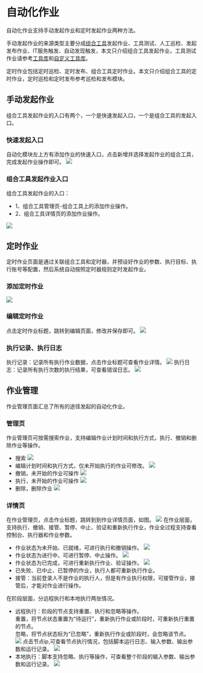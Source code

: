 # 自动化作业
自动化作业支持手动发起作业和定时发起作业两种方法。

手动发起作业的来源类型主要分成[组合工具](../组合工具/组合工具.md)发起作业、工具测试、人工巡检、发起发布作业、IT服务触发、自动发现触发，本文只介绍组合工具发起作业，工具测试作业请参考[工具库](../工具库/工具库.md)和[自定义工具库](../自定义工具库/自定义工具库.md)。

定时作业包括定时巡检、定时发布、组合工具定时作业。本文只介绍组合工具的定时作业，定时巡检和定时发布参考巡检和发布模块。

## 手动发起作业
组合工具发起作业的入口有两个，一个是快速发起入口，一个是组合工具的发起入口。

### 快速发起入口
自动化模块左上方有添加作业的快速入口，点击新增并选择发起作业的组合工具，完成发起作业操作即可。
![](images/快速发起作业.gif)

### 组合工具发起作业入口
组合工具发起作业的入口：
* 1、组合工具管理页-组合工具上的添加作业操作。
* 2、组合工具详情页的添加作业操作。

![](images/组合工具发起作业.gif)

## 定时作业
定时作业页面是通过关联组合工具和定时器，并预设好作业的参数、执行目标、执行账号等配置，然后系统自动按照定时器规则定时发起作业。

### 添加定时作业
![](images/定时作业-添加.gif)

### 编辑定时作业
点击定时作业标题，跳转到编辑页面，修改并保存即可。
![](images/编辑定时作业.png)

### 执行记录、执行日志
执行记录：记录所有执行作业数据，点击作业标题可查看作业详情。
![](images/定时作业-执行记录.gif)
执行日志：记录所有执行次数的执行结果，可查看错误日志。
![](images/定时作业-执行日志.gif)

## 作业管理
作业管理页面汇总了所有的途径发起的自动化作业。

### 管理页
作业管理页可按需搜索作业，支持编辑作业计划时间和执行方式，执行、撤销和删除作业等操作。

* 搜索
![](images/作业管理_搜索.png)
* 编辑计划时间和执行方式，仅未开始执行的作业可修改。
![](images/作业管理-修改执行时间.gif)
* 撤销，未开始的作业可操作
  ![](images/作业管理-撤销.gif)
* 执行，未开始的作业可操作
  ![](images/作业管理_执行.png)
* 删除，删除作业
  ![](images/作业管理-删除.gif)
### 详情页
在作业管理页，点击作业标题，跳转到到作业详情页面，如图。
![](images/作业管理_作业详情.png)
在作业层面，支持执行、撤销、接管、暂停、中止、验证和重新执行作业，作业全过程支持查看控制台、执行器和作业参数。
* 作业状态为未开始、已就绪，可进行执行和撤销操作。
  ![](images/作业管理_详情_未开始.png)
* 作业状态为进行中，可进行暂停、中止操作。
  ![](images/作业管理_详情_进行中.png)
* 作业状态为已完成，可进行重新执行作业、验证操作。
  ![](images/作业管理_详情_已完成.png)
* 已失败、已中止、已暂停的作业，执行人都可重新执行作业。
* 接管：当前登录人不是作业的执行人，但是有作业执行权限，可接管作业，接管后，才能对作业进行操作。

在阶段层面，分远程执行和本地执行两张情况。
* 远程执行：阶段的节点支持重置、执行和忽略等操作。<br>
  重置，将节点状态重置为“待运行”，重新执行作业或阶段时，可重新执行重置的节点。<br>
  忽略，将节点状态标为“已忽略”，重新执行作业或阶段时，会忽略该节点。
  ![](images/作业管理_详情_阶段节点.png)
  点击节点ip,可查看节点执行情况，包括脚本运行日志、输入参数、输出参数和运行记录。
  ![](images/作业管理_详情_查看节点详情.png)
* 本地执行：脚本支持忽略、执行等操作，可查看整个阶段的输入参数、输出参数和运行记录。
  ![](images/作业管理_详情_本地执行.png)
